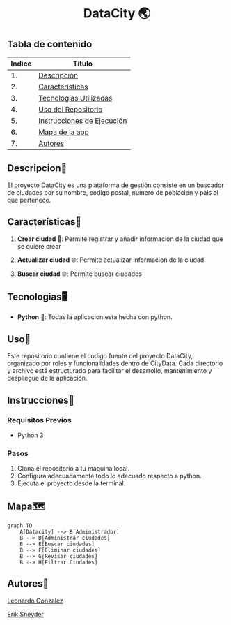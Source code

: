 <h1 style="text-align: center;">DataCity 🌏</h1>

## Tabla de contenido
| Indice | Título  |
|--|--|
| 1. | [Descripción](#Descripcion) |
| 2. | [Características](#Características) |
| 3. | [Tecnologías Utilizadas](#Tecnologias) |
| 4. | [Uso del Repositorio](#Uso) |
| 5. | [Instrucciones de Ejecución](#Instrucciones) |
| 6. | [Mapa de la app](#Mapa) |
| 7. | [Autores](#Autores) |

## Descripcion🚀

El proyecto DataCity es una plataforma de gestión consiste en un buscador de ciudades por su nombre, codigo postal, numero de poblacion y pais al que pertenece.

## Características🧮

1. **Crear ciudad** 👥: Permite registrar y añadir informacion de la ciudad que se quiere crear

2. **Actualizar ciudad** 🌐: Permite actualizar informacion de la ciudad 

3. **Buscar ciudad** 🌐: Permite buscar ciudades


## Tecnologias🖥️

- **Python** 🐍: Todas la aplicacion esta hecha con python.

## Uso📝

Este repositorio contiene el código fuente del proyecto DataCity, organizado por roles y funcionalidades dentro de CityData. Cada directorio y archivo está estructurado para facilitar el desarrollo, mantenimiento y despliegue de la aplicación.

## Instrucciones📐

### Requisitos Previos

- Python 3

### Pasos

1. Clona el repositorio a tu máquina local. 
2. Configura adecuadamente todo lo adecuado respecto a python.
3. Ejecuta el proyecto desde la terminal.

## Mapa🗺️

```mermaid
graph TD
    A[Datacity] --> B[Administrador]
    B --> D[Administrar ciudades]
    B --> E[Buscar ciudades]
    B --> F[Eliminar ciudades]
    B --> G[Revisar ciudades]
    B --> H[Filtrar Ciudades]
```

## Autores👤

[Leonardo Gonzalez](https://github.com/DLeonardoG)

[Erik Sneyder](https://github.com/ErikSneyPlata)
